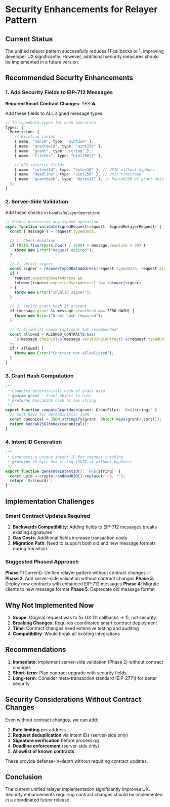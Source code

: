 # Security Enhancements for Relayer Pattern

## Current Status

The unified relayer pattern successfully reduces 11 callbacks to 1, improving developer UX significantly. However, additional security measures should be implemented in a future version.

## Recommended Security Enhancements

### 1. Add Security Fields to EIP-712 Messages

**Required Smart Contract Changes**: YES ⚠️

Add these fields to ALL signed message types:

```typescript
// In typedData.types for each operation
types: {
  Permission: [
    // Existing fields
    { name: "nonce", type: "uint256" },
    { name: "granteeId", type: "uint256" },
    { name: "grant", type: "string" },
    { name: "fileIds", type: "uint256[]" },

    // NEW security fields
    { name: "intentId", type: "bytes16" }, // UUID without hyphens
    { name: "deadline", type: "uint256" }, // Unix timestamp
    { name: "grantHash", type: "bytes32" }, // keccak256 of grant data
  ];
}
```

### 2. Server-Side Validation

Add these checks in `handleRelayerOperation`:

```typescript
// Before processing any signed operation
async function validateSignedRequest(request: SignedRelayerRequest) {
  const { message } = request.typedData;

  // 1. Check deadline
  if (Math.floor(Date.now() / 1000) > message.deadline + 30) {
    throw new Error("Request expired");
  }

  // 2. Verify signer
  const signer = recoverTypedDataAddress(request.typedData, request.signature);
  if (
    request.expectedUserAddress &&
    toLower(request.expectedUserAddress) !== toLower(signer)
  ) {
    throw new Error("Invalid signer");
  }

  // 3. Verify grant hash if present
  if (message.grant && message.grantHash === ZERO_HASH) {
    throw new Error("Grant hash required");
  }

  // 4. Allowlist check (optional but recommended)
  const allowed = ALLOWED_CONTRACTS.has(
    `${message.chainId}-${message.verifyingContract}-${request.typedData.primaryType}`,
  );
  if (!allowed) {
    throw new Error("Contract not allowlisted");
  }
}
```

### 3. Grant Hash Computation

```typescript
/**
 * Computes deterministic hash of grant data
 * @param grant - Grant object to hash
 * @returns Keccak256 hash as hex string
 */
export function computeGrantHash(grant: GrantFile): `0x${string}` {
  // Sort keys for deterministic JSON
  const canonical = JSON.stringify(grant, Object.keys(grant).sort());
  return keccak256(toHex(canonical));
}
```

### 4. Intent ID Generation

```typescript
/**
 * Generates a unique intent ID for request tracking
 * @returns 16-byte hex string (UUID v4 without hyphens)
 */
export function generateIntentId(): `0x${string}` {
  const uuid = crypto.randomUUID().replace(/-/g, "");
  return `0x${uuid}`;
}
```

## Implementation Challenges

### Smart Contract Updates Required

1. **Backwards Compatibility**: Adding fields to EIP-712 messages breaks existing signatures
2. **Gas Costs**: Additional fields increase transaction costs
3. **Migration Path**: Need to support both old and new message formats during transition

### Suggested Phased Approach

**Phase 1** (Current): Unified relayer pattern without contract changes ✅
**Phase 2**: Add server-side validation without contract changes
**Phase 3**: Deploy new contracts with enhanced EIP-712 messages
**Phase 4**: Migrate clients to new message format
**Phase 5**: Deprecate old message format

## Why Not Implemented Now

1. **Scope**: Original request was to fix UX (11 callbacks → 1), not security
2. **Breaking Changes**: Requires coordinated smart contract deployment
3. **Time**: Contract changes need extensive testing and auditing
4. **Compatibility**: Would break all existing integrations

## Recommendations

1. **Immediate**: Implement server-side validation (Phase 2) without contract changes
2. **Short-term**: Plan contract upgrade with security fields
3. **Long-term**: Consider meta-transaction standard (EIP-2771) for better security

## Security Considerations Without Contract Changes

Even without contract changes, we can add:

1. **Rate limiting** per address
2. **Request deduplication** via intent IDs (server-side only)
3. **Signature verification** before processing
4. **Deadline enforcement** (server-side only)
5. **Allowlist of known contracts**

These provide defense-in-depth without requiring contract updates.

## Conclusion

The current unified relayer implementation significantly improves UX. Security enhancements requiring contract changes should be implemented in a coordinated future release.
